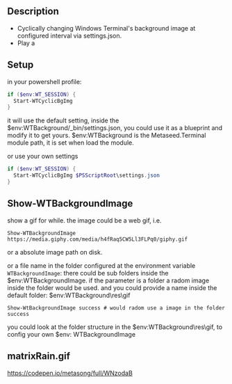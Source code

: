 ## Description
* Cyclically changing Windows Terminal's background image at configured interval via settings.json.
* Play a 
## Setup
in your powershell profile:
```powershell
if ($env:WT_SESSION) {
  Start-WTCyclicBgImg
}
```
it will use the default setting, inside the $env:WTBackground/_bin/settings.json, you could use it as a blueprint and modify it to get yours.
$env:WTBackground is the Metaseed.Terminal module path, it is set when load the module.

or use your own settings 
```powershell
if ($env:WT_SESSION) {
  Start-WTCyclicBgImg $PSScriptRoot\settings.json
}
```

## Show-WTBackgroundImage
show a gif for while.
the image could be a web gif, i.e.
```
Show-WTBackgroundImage https://media.giphy.com/media/h4fRaq5CW5Ll3FLPq0/giphy.gif
```
or a absolute image path on disk.

or a file name in the folder configured at the environment variable `WTBackgroundImage`:
there could be sub folders inside the $env:WTBackgroundImage.
if the parameter is a folder a radom image inside the folder would be used.
and you could provide a name inside the default folder: $env:WTBackground\res\gif
```
Show-WtBackgroundImage success # would radom use a image in the folder success
```
you could look at the folder structure in the $env:WTBackground\res\gif, to config your own $env: WTBackgroundImage

## matrixRain.gif
https://codepen.io/metasong/full/WNzodaB
